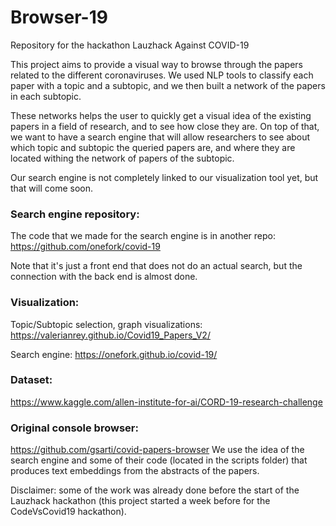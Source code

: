 # Browser-19
Repository for the hackathon Lauzhack Against COVID-19

This project aims to provide a visual way to browse through the papers related to the different coronaviruses. We used NLP tools to classify each paper with a topic and a subtopic, and we then built a network of the papers in each subtopic.

These networks helps the user to quickly get a visual idea of the existing papers in a field of research, and to see how close they are.
On top of that, we want to have a search engine that will allow researchers to see about which topic and subtopic the queried papers are, and where they are located withing the network of papers of the subtopic.

Our search engine is not completely linked to our visualization tool yet, but that will come soon.

### Search engine repository:
The code that we made for the search engine is in another repo: https://github.com/onefork/covid-19

Note that it's just a front end that does not do an actual search, but the connection with the back end is almost done.

### Visualization: 
Topic/Subtopic selection, graph visualizations: https://valerianrey.github.io/Covid19_Papers_V2/

Search engine: https://onefork.github.io/covid-19/

### Dataset: 
https://www.kaggle.com/allen-institute-for-ai/CORD-19-research-challenge

### Original console browser: 
https://github.com/gsarti/covid-papers-browser
We use the idea of the search engine and some of their code (located in the scripts folder) that produces text embeddings from the abstracts of the papers.

Disclaimer: some of the work was already done before the start of the Lauzhack hackathon (this project started a week before for the CodeVsCovid19 hackathon).
